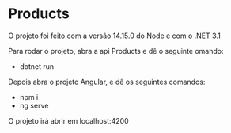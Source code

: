 # Products
O projeto foi feito com a versão 14.15.0 do Node e com o .NET 3.1

Para rodar o projeto, abra a api Products e dê o seguinte omando:
- dotnet run

Depois abra o projeto Angular, e dê os seguintes comandos:
- npm i
- ng serve

O projeto irá abrir em localhost:4200

